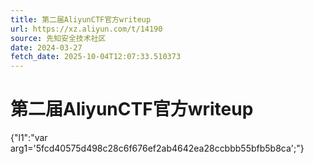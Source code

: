 ```yaml
---
title: 第二届AliyunCTF官方writeup
url: https://xz.aliyun.com/t/14190
source: 先知安全技术社区
date: 2024-03-27
fetch_date: 2025-10-04T12:07:33.510373
---
```


# 第二届AliyunCTF官方writeup

{"l1":"var arg1='5fcd40575d498c28c6f676ef2ab4642ea28ccbbb55bfb5b8ca';"}
